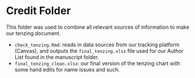 # Credit Folder

This folder was used to combine all relevant sources of information to make our tenzing document. 

- `check_tenzing.Rmd`: reads in data sources from our tracking platform (Canvas), and outputs the `final_tenzing.xlsx` file used for our Author List found in the manuscript folder. 
- `final_tenzing_clean.xlsx`: our final version of the tenzing chart with some hand edits for name issues and such. 

